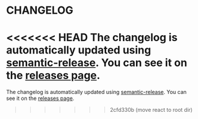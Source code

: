 # CHANGELOG

<<<<<<< HEAD
The changelog is automatically updated using
[semantic-release](https://github.com/semantic-release/semantic-release). You
can see it on the [releases page](../../releases).
=======
The changelog is automatically updated using [semantic-release](https://github.com/semantic-release/semantic-release).
You can see it on the [releases page](../../releases).
>>>>>>> 2cfd330b (move react to root dir)
